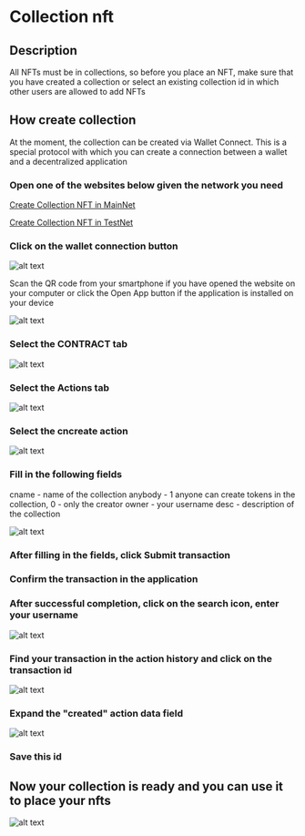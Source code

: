 # Collection nft

## Description

All NFTs must be in collections, so before you place an NFT, make sure that you have created a collection or select an existing collection id in which other users are allowed to add NFTs

## How create collection

At the moment, the collection can be created via Wallet Connect. This is a special protocol with which you can create a connection between a wallet and a decentralized application

### Open one of the websites below given the network you need

[Create Collection NFT in MainNet](https://globalforce.io/account/gf.nft/)

[Create Collection NFT in TestNet](https://dev.globalforce.io/account/gf.nft/)

### Click on the wallet connection button

![alt text](image.png)

Scan the QR code from your smartphone if you have opened the website on your computer or click the Open App button if the application is installed on your device

![alt text](image-1.png)

### Select the CONTRACT tab

![alt text](image-2.png)

### Select the Actions tab

![alt text](image-3.png)

### Select the cncreate action

![alt text](image-4.png)

### Fill in the following fields

cname - name of the collection
anybody - 1 anyone can create tokens in the collection, 0 - only the creator
owner - your username
desc - description of the collection

![alt text](image-5.png)

### After filling in the fields, click Submit transaction

### Confirm the transaction in the application

### After successful completion, click on the search icon, enter your username

![alt text](image-6.png)

### Find your transaction in the action history and click on the transaction id

![alt text](image-8.png)

### Expand the "created" action data field

![alt text](image-9.png)

### Save this id

## Now your collection is ready and you can use it to place your nfts

![alt text](image-10.png)